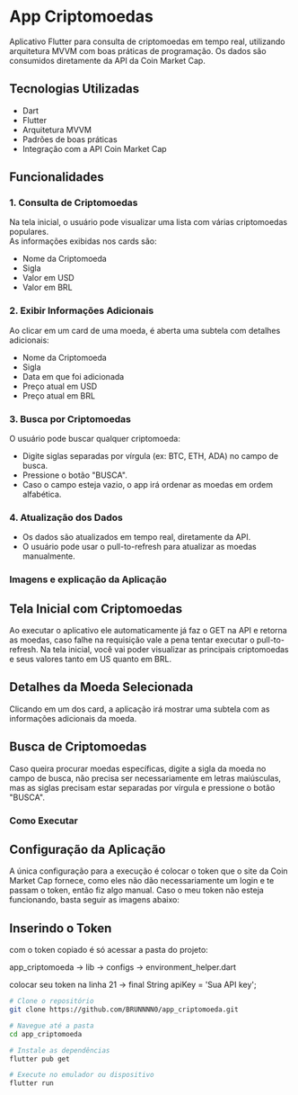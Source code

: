 # App Criptomoedas

Aplicativo Flutter para consulta de criptomoedas em tempo real, utilizando arquitetura MVVM com boas práticas de programação. Os dados são consumidos diretamente da API da Coin Market Cap.

## Tecnologias Utilizadas

- Dart
- Flutter
- Arquitetura MVVM
- Padrões de boas práticas
- Integração com a API Coin Market Cap

## Funcionalidades

### 1. Consulta de Criptomoedas

Na tela inicial, o usuário pode visualizar uma lista com várias criptomoedas populares.  
As informações exibidas nos cards são:

- Nome da Criptomoeda
- Sigla
- Valor em USD
- Valor em BRL

### 2. Exibir Informações Adicionais

Ao clicar em um card de uma moeda, é aberta uma subtela com detalhes adicionais:

- Nome da Criptomoeda
- Sigla
- Data em que foi adicionada
- Preço atual em USD
- Preço atual em BRL

### 3. Busca por Criptomoedas

O usuário pode buscar qualquer criptomoeda:

- Digite siglas separadas por vírgula (ex: BTC, ETH, ADA) no campo de busca.
- Pressione o botão "BUSCA".
- Caso o campo esteja vazio, o app irá ordenar as moedas em ordem alfabética.

### 4. Atualização dos Dados

- Os dados são atualizados em tempo real, diretamente da API.
- O usuário pode usar o pull-to-refresh para atualizar as moedas manualmente.



### Imagens e explicação da Aplicação 

## Tela Inicial com Criptomoedas

 Ao executar o aplicativo ele automaticamente já faz o GET na API e retorna as moedas, caso falhe na requisição vale a pena tentar executar o pull-to-refresh. Na tela inicial, você vai poder visualizar as principais criptomoedas e seus valores tanto em US quanto em BRL.



## Detalhes da Moeda Selecionada

Clicando em um dos card, a aplicação irá mostrar uma subtela com as informações adicionais da moeda.



## Busca de Criptomoedas

Caso queira procurar moedas específicas, digite a sigla da moeda no campo de busca, não precisa ser necessariamente em letras maiúsculas, mas as siglas precisam estar separadas por vírgula e pressione o botão "BUSCA".




### Como Executar

## Configuração da Aplicação

A única configuração para a execução é colocar o token que o site da Coin Market Cap fornece, como eles não dão necessariamente um login e te passam o token, então fiz algo manual. Caso o meu token não esteja funcionando, basta seguir as imagens abaixo: 

## Inserindo o Token

com o token copiado é só acessar a pasta do projeto:

app_criptomoeda -> lib -> configs -> environment_helper.dart 

colocar seu token na linha 21 -> final String apiKey = 'Sua API key';


```bash
# Clone o repositório
git clone https://github.com/BRUNNNN0/app_criptomoeda.git

# Navegue até a pasta
cd app_criptomoeda

# Instale as dependências
flutter pub get

# Execute no emulador ou dispositivo
flutter run
```
